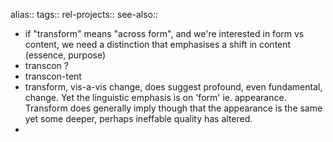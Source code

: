 alias::
tags::
rel-projects:: 
see-also::
- if "transform" means "across form", and we're interested in form vs content, we need a distinction that emphasises a shift in content (essence, purpose)
- transcon ?
- transcon-tent
- transform, vis-a-vis change, does suggest profound, even fundamental, change. Yet the linguistic emphasis is on 'form' ie. appearance. Transform does generally imply though that the appearance is the same yet some deeper, perhaps ineffable quality has altered.
-